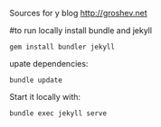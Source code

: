 Sources for y blog http://groshev.net

#to run locally
install bundle and jekyll
```
gem install bundler jekyll
```

upate dependencies: 
```
bundle update
```

Start it locally with: 
```
bundle exec jekyll serve
```

